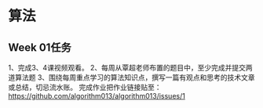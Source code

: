 # 算法

## Week 01任务
1、完成3、4课视频观看。
2、每周从覃超老师布置的题目中，至少完成并提交两道算法题
3、围绕每周重点学习的算法知识点，撰写一篇有观点和思考的技术文章或总结，切忌流水账。
完成作业把作业链接贴至： https://github.com/algorithm013/algorithm013/issues/1  
